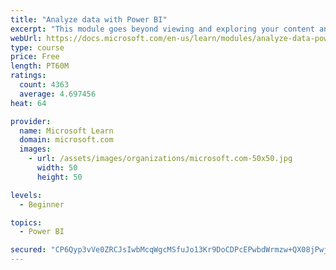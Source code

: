 ```yaml
---
title: "Analyze data with Power BI"
excerpt: "This module goes beyond viewing and exploring your content and explains how to interact with it by working with reports and dashboards to uncover and share new business insights."
webUrl: https://docs.microsoft.com/en-us/learn/modules/analyze-data-power-bi/
type: course
price: Free
length: PT60M
ratings:
  count: 4363
  average: 4.697456
heat: 64

provider:
  name: Microsoft Learn
  domain: microsoft.com
  images:
    - url: /assets/images/organizations/microsoft.com-50x50.jpg
      width: 50
      height: 50

levels:
  - Beginner

topics:
  - Power BI

secured: "CP6Qyp3vVe0ZRCJsIwbMcqWgcMSfuJo13Kr9DoCDPcEPwbdWrmzw+QX08jPwjeqEZ1Ytw5RrYS9eor9vb+e7MdZGQiuza73A2e6MHFK0PEeDJMXu+is4ET7sLOcAspB65DGAxgjzL0J6owd83l176/3ZKHFpoAI+cpksM8Aifw+j52yh0jIW5iPl/zQEOfPLSHGfYqtADuezNDr9iRPBw+KLrwEpNLLyFPq1BntoXMEN8ONiBS86QKxY08nztKdP85PCmH+Vz9HehgeAR3nWP4Xmn53fKSvfGmuGvdZpZr2lwSfW7b4jvvKXKc7ReKpR1fg8DfWljLr8I1hwNsqn+qfm+E6qLOJTofr6DcEk12B8zkwDMxXMuzLK+q1UNKwF/q1e9JnuJyoV1xiUkS+Yqg==;8YySFxbmmNMLK4m2S4NMFA=="
---
```


